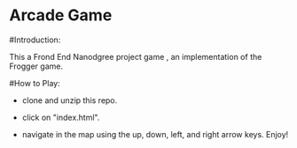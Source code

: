 # Arcade Game

#Introduction:

This a Frond End Nanodgree project game , an implementation of the Frogger game. 

#How to Play:

- clone and unzip this repo.

- click on "index.html".

- navigate in the map using the up, down, left, and right arrow keys.
Enjoy!
